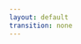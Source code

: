```yaml
---
layout: default
transition: none
---
```


<style scoped>
.small-code {
  .slidev-code {
    font-size: 1.2rem !important;
    line-height: 0rem !important;
  }
}

video::-webkit-media-controls {
  display: none !important;
}

video::-moz-media-controls {
  display: none !important;
}

video::-ms-media-controls {
  display: none !important;
}

video {
  pointer-events: none;
}

.slidev-layout {
  padding-left: 0px !important;
  padding-right: 0px !important;
}
</style>

<section-title title="Construct ID に変数を使用しない" />

<video width="1250" autoplay muted>
  <source src="/no-variable-construct-id.mov" />
</video>

<!--
最初に、Construct ID には変数を使用しない。というルールを紹介します。  
まずはこちらのデモ動画をご覧ください。  

このデモでは S3 Bucket の L2 コンストラクトをインスタンス化しています。　　
その際に指定する Construct ID に `id` という変数を指定していますが、これはセオリー違反のため、エラーとなっています。

一方で、変数を使用せずに、Construct ID を指定すると、エラーにはなりません。
-->
